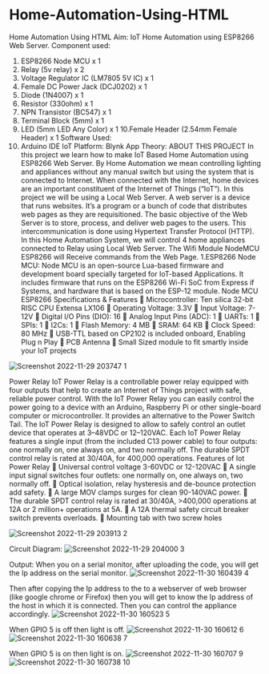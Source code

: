 # Home-Automation-Using-HTML
Home Automation Using HTML
Aim: IoT Home Automation using ESP8266 Web Server.
Component used:
1. ESP8266 Node MCU x 1
2. Relay (5v relay) x 2
3. Voltage Regulator IC (LM7805 5V IC) x 1
4. Female DC Power Jack (DCJ0202) x 1
5. Diode (1N4007) x 1
6. Resistor (330ohm) x 1
7. NPN Transistor (BC547) x 1
8. Terminal Block (5mm) x 1
9. LED (5mm LED Any Color) x 1
10.Female Header (2.54mm Female Header) x 1
Software Used:
1. Arduino IDE
IoT Platform: Blynk App
Theory:
ABOUT THIS PROJECT
In this project we learn how to make IoT Based Home Automation using
ESP8266 Web Server. By Home Automation we mean controlling lighting and
appliances without any manual switch but using the system that is connected to
Internet. When connected with the Internet, home devices are an important
constituent of the Internet of Things (“IoT”).
In this project we will be using a Local Web Server. A web server is a device that
runs websites. It’s a program or a bunch of code that distributes web pages as
they are requisitioned. The basic objective of the Web Server is to store, process,
and deliver web pages to the users. This intercommunication is done using
Hypertext Transfer Protocol (HTTP).
In this Home Automation System, we will control 4 home appliances connected
to Relay using Local Web Server. The Wifi Module NodeMCU ESP8266 will
Receive commands from the Web Page.
1.ESP8266 Node MCU:
Node MCU is an open-source Lua-based firmware and development
board specially targeted for IoT-based Applications. It includes firmware that
runs on the ESP8266 Wi-Fi SoC from Express if Systems, and hardware that is
based on the ESP-12 module.
Node MCU ESP8266 Specifications & Features
 Microcontroller: Ten silica 32-bit RISC CPU Extensa LX106
 Operating Voltage: 3.3V
 Input Voltage: 7-12V
 Digital I/O Pins (DIO): 16
 Analog Input Pins (ADC): 1
 UARTs: 1
 SPIs: 1
 I2Cs: 1
 Flash Memory: 4 MB
 SRAM: 64 KB
 Clock Speed: 80 MHz
 USB-TTL based on CP2102 is included onboard, Enabling Plug n Play
 PCB Antenna
 Small Sized module to fit smartly inside your IoT projects

![Screenshot 2022-11-29 203747 1](https://user-images.githubusercontent.com/119427824/204775011-1f3fafab-2e69-4f93-92fa-4f3b3bae8d35.png)

Power Relay
IoT Power Relay is a controllable power relay equipped with four outputs that
help to create an Internet of Things project with safe, reliable power control. With
the IoT Power Relay you can easily control the power going to a device with an
Arduino, Raspberry Pi or other single-board computer or microcontroller. It
provides an alternative to the Power Switch Tail.
The IoT Power Relay is designed to allow to safely control an outlet device that
operates at 3–48VDC or 12–120VAC. Each IoT Power Relay features a single
input (from the included C13 power cable) to four outputs: one normally on, one
always on, and two normally off. The durable SPDT control relay is rated at
30/40A, for 400,000 operations.
Features of Iot Power Relay
 Universal control voltage 3-60VDC or 12-120VAC
 A single input signal switches four outlets: one normally on, one always
on, two normally off.
 Optical isolation, relay hysteresis and de-bounce protection add safety.
 A large MOV clamps surges for clean 90-140VAC power.
 The durable SPDT control relay is rated at 30/40A, >400,000 operations at
12A or 2 million+ operations at 5A.
 A 12A thermal safety circuit breaker switch prevents overloads.
 Mounting tab with two screw holes


![Screenshot 2022-11-29 203913 2](https://user-images.githubusercontent.com/119427824/204775056-94bbf9c6-0e6a-4267-aa3a-3413c0e62b2c.png)

Circuit Diagram:
![Screenshot 2022-11-29 204000 3](https://user-images.githubusercontent.com/119427824/204775088-69334582-5fa1-40ee-8790-36b0a8d6629b.png)




Output:
When you on a serial monitor, after uploading the code, you will
get the Ip address on the serial monitor.
![Screenshot 2022-11-30 160439 4](https://user-images.githubusercontent.com/119427824/204775141-732aaca2-5f98-4c20-bbe9-624ece2a8a91.png)



Then after copying the Ip address to the to a webserver of web
browser (like google chrome or Firefox) then you will get to know
the Ip address of the host in which it is connected. Then you can
control the appliance accordingly.
![Screenshot 2022-11-30 160523 5](https://user-images.githubusercontent.com/119427824/204775195-b3ad6014-951f-45c4-812d-5891415f5ba4.png)


When GPIO 5 is off then light is off.
![Screenshot 2022-11-30 160612 6](https://user-images.githubusercontent.com/119427824/204775311-fdc52053-51d7-43b7-af86-95187d48f547.png)
![Screenshot 2022-11-30 160638 7](https://user-images.githubusercontent.com/119427824/204775333-ebe74eb0-2f8b-4ed0-bcc1-ad094169e085.png)



When GPIO 5 is on then light is on.
![Screenshot 2022-11-30 160707 9](https://user-images.githubusercontent.com/119427824/204775368-0db3526a-659a-4212-beb7-56cc6df7d8f8.png)
![Screenshot 2022-11-30 160738 10](https://user-images.githubusercontent.com/119427824/204775380-2b0fa48d-bf4a-45f8-86c1-455ca0944028.png)


